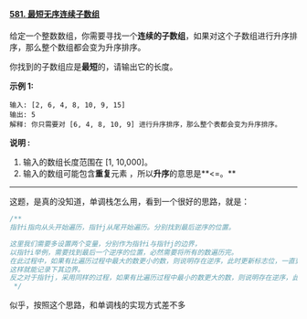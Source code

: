 #### [581. 最短无序连续子数组](https://leetcode-cn.com/problems/shortest-unsorted-continuous-subarray/)

给定一个整数数组，你需要寻找一个**连续的子数组**，如果对这个子数组进行升序排序，那么整个数组都会变为升序排序。

你找到的子数组应是**最短**的，请输出它的长度。

**示例 1:**

```
输入: [2, 6, 4, 8, 10, 9, 15]
输出: 5
解释: 你只需要对 [6, 4, 8, 10, 9] 进行升序排序，那么整个表都会变为升序排序。
```

**说明 :**

1. 输入的数组长度范围在 [1, 10,000]。
2. 输入的数组可能包含**重复**元素 ，所以**升序**的意思是**<=。**

---

这题，是真的没知道，单调栈怎么用，看到一个很好的思路，就是：

```go
/**
指针i指向从头开始遍历，指针j从尾开始遍历。分别找到最后逆序的位置。

这里我们需要多设置两个变量，分别作为指针i与指针j的边界，
以指针i举例，需要找到最后一个逆序的位置，必然需要将所有的数遍历完。
在此过程中，如果有比遍历过程中最大的数更小的数，则说明存在逆序，此时更新标志位，一直到遍历完毕。
这样就能记录下其边界。
反之对于指针j，采用同样的过程，如果有比遍历过程中最小的数更大的数，则说明存在逆序，此时更新标志位，一直到遍历完毕。
 */
```

似乎，按照这个思路，和单调栈的实现方式差不多